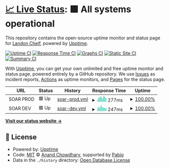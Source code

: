 # [📈 Live Status](https://landonc.github.io/smon): <!--live status--> **🟩 All systems operational**

This repository contains the open-source uptime monitor and status page for [Landon Chelf](https://landonc.github.io/smon), powered by [Upptime](https://github.com/upptime/upptime).

[![Uptime CI](https://github.com/landonc/smon/workflows/Uptime%20CI/badge.svg)](https://github.com/landonc/smon/actions?query=workflow%3A%22Uptime+CI%22)
[![Response Time CI](https://github.com/landonc/smon/workflows/Response%20Time%20CI/badge.svg)](https://github.com/landonc/smon/actions?query=workflow%3A%22Response+Time+CI%22)
[![Graphs CI](https://github.com/landonc/smon/workflows/Graphs%20CI/badge.svg)](https://github.com/landonc/smon/actions?query=workflow%3A%22Graphs+CI%22)
[![Static Site CI](https://github.com/landonc/smon/workflows/Static%20Site%20CI/badge.svg)](https://github.com/landonc/smon/actions?query=workflow%3A%22Static+Site+CI%22)
[![Summary CI](https://github.com/landonc/smon/workflows/Summary%20CI/badge.svg)](https://github.com/landonc/smon/actions?query=workflow%3A%22Summary+CI%22)

With [Upptime](https://upptime.js.org), you can get your own unlimited and free uptime monitor and status page, powered entirely by a GitHub repository. We use [Issues](https://github.com/landonc/smon/issues) as incident reports, [Actions](https://github.com/landonc/smon/actions) as uptime monitors, and [Pages](https://landonc.github.io/smon) for the status page.

<!--start: status pages-->
<!-- This summary is generated by Upptime (https://github.com/upptime/upptime) -->
<!-- Do not edit this manually, your changes will be overwritten -->
<!-- prettier-ignore -->
| URL | Status | History | Response Time | Uptime |
| --- | ------ | ------- | ------------- | ------ |
| <img alt="" src="https://icons.duckduckgo.com/ip3/null.ico" height="13"> SOAR PROD | 🟩 Up | [soar-prod.yml](https://github.com/landonc/smon/commits/HEAD/history/soar-prod.yml) | <details><summary><img alt="Response time graph" src="./graphs/soar-prod/response-time-week.png" height="20"> 277ms</summary><br><a href="https://landonc.github.io/smon/history/soar-prod"><img alt="Response time 281" src="https://img.shields.io/endpoint?url=https%3A%2F%2Fraw.githubusercontent.com%2Flandonc%2Fsmon%2FHEAD%2Fapi%2Fsoar-prod%2Fresponse-time.json"></a><br><a href="https://landonc.github.io/smon/history/soar-prod"><img alt="24-hour response time 311" src="https://img.shields.io/endpoint?url=https%3A%2F%2Fraw.githubusercontent.com%2Flandonc%2Fsmon%2FHEAD%2Fapi%2Fsoar-prod%2Fresponse-time-day.json"></a><br><a href="https://landonc.github.io/smon/history/soar-prod"><img alt="7-day response time 277" src="https://img.shields.io/endpoint?url=https%3A%2F%2Fraw.githubusercontent.com%2Flandonc%2Fsmon%2FHEAD%2Fapi%2Fsoar-prod%2Fresponse-time-week.json"></a><br><a href="https://landonc.github.io/smon/history/soar-prod"><img alt="30-day response time 255" src="https://img.shields.io/endpoint?url=https%3A%2F%2Fraw.githubusercontent.com%2Flandonc%2Fsmon%2FHEAD%2Fapi%2Fsoar-prod%2Fresponse-time-month.json"></a><br><a href="https://landonc.github.io/smon/history/soar-prod"><img alt="1-year response time 281" src="https://img.shields.io/endpoint?url=https%3A%2F%2Fraw.githubusercontent.com%2Flandonc%2Fsmon%2FHEAD%2Fapi%2Fsoar-prod%2Fresponse-time-year.json"></a></details> | <details><summary><a href="https://landonc.github.io/smon/history/soar-prod">100.00%</a></summary><a href="https://landonc.github.io/smon/history/soar-prod"><img alt="All-time uptime 100.00%" src="https://img.shields.io/endpoint?url=https%3A%2F%2Fraw.githubusercontent.com%2Flandonc%2Fsmon%2FHEAD%2Fapi%2Fsoar-prod%2Fuptime.json"></a><br><a href="https://landonc.github.io/smon/history/soar-prod"><img alt="24-hour uptime 100.00%" src="https://img.shields.io/endpoint?url=https%3A%2F%2Fraw.githubusercontent.com%2Flandonc%2Fsmon%2FHEAD%2Fapi%2Fsoar-prod%2Fuptime-day.json"></a><br><a href="https://landonc.github.io/smon/history/soar-prod"><img alt="7-day uptime 100.00%" src="https://img.shields.io/endpoint?url=https%3A%2F%2Fraw.githubusercontent.com%2Flandonc%2Fsmon%2FHEAD%2Fapi%2Fsoar-prod%2Fuptime-week.json"></a><br><a href="https://landonc.github.io/smon/history/soar-prod"><img alt="30-day uptime 100.00%" src="https://img.shields.io/endpoint?url=https%3A%2F%2Fraw.githubusercontent.com%2Flandonc%2Fsmon%2FHEAD%2Fapi%2Fsoar-prod%2Fuptime-month.json"></a><br><a href="https://landonc.github.io/smon/history/soar-prod"><img alt="1-year uptime 100.00%" src="https://img.shields.io/endpoint?url=https%3A%2F%2Fraw.githubusercontent.com%2Flandonc%2Fsmon%2FHEAD%2Fapi%2Fsoar-prod%2Fuptime-year.json"></a></details>
| <img alt="" src="https://icons.duckduckgo.com/ip3/null.ico" height="13"> SOAR DEV | 🟩 Up | [soar-dev.yml](https://github.com/landonc/smon/commits/HEAD/history/soar-dev.yml) | <details><summary><img alt="Response time graph" src="./graphs/soar-dev/response-time-week.png" height="20"> 247ms</summary><br><a href="https://landonc.github.io/smon/history/soar-dev"><img alt="Response time 282" src="https://img.shields.io/endpoint?url=https%3A%2F%2Fraw.githubusercontent.com%2Flandonc%2Fsmon%2FHEAD%2Fapi%2Fsoar-dev%2Fresponse-time.json"></a><br><a href="https://landonc.github.io/smon/history/soar-dev"><img alt="24-hour response time 335" src="https://img.shields.io/endpoint?url=https%3A%2F%2Fraw.githubusercontent.com%2Flandonc%2Fsmon%2FHEAD%2Fapi%2Fsoar-dev%2Fresponse-time-day.json"></a><br><a href="https://landonc.github.io/smon/history/soar-dev"><img alt="7-day response time 247" src="https://img.shields.io/endpoint?url=https%3A%2F%2Fraw.githubusercontent.com%2Flandonc%2Fsmon%2FHEAD%2Fapi%2Fsoar-dev%2Fresponse-time-week.json"></a><br><a href="https://landonc.github.io/smon/history/soar-dev"><img alt="30-day response time 235" src="https://img.shields.io/endpoint?url=https%3A%2F%2Fraw.githubusercontent.com%2Flandonc%2Fsmon%2FHEAD%2Fapi%2Fsoar-dev%2Fresponse-time-month.json"></a><br><a href="https://landonc.github.io/smon/history/soar-dev"><img alt="1-year response time 282" src="https://img.shields.io/endpoint?url=https%3A%2F%2Fraw.githubusercontent.com%2Flandonc%2Fsmon%2FHEAD%2Fapi%2Fsoar-dev%2Fresponse-time-year.json"></a></details> | <details><summary><a href="https://landonc.github.io/smon/history/soar-dev">100.00%</a></summary><a href="https://landonc.github.io/smon/history/soar-dev"><img alt="All-time uptime 99.99%" src="https://img.shields.io/endpoint?url=https%3A%2F%2Fraw.githubusercontent.com%2Flandonc%2Fsmon%2FHEAD%2Fapi%2Fsoar-dev%2Fuptime.json"></a><br><a href="https://landonc.github.io/smon/history/soar-dev"><img alt="24-hour uptime 100.00%" src="https://img.shields.io/endpoint?url=https%3A%2F%2Fraw.githubusercontent.com%2Flandonc%2Fsmon%2FHEAD%2Fapi%2Fsoar-dev%2Fuptime-day.json"></a><br><a href="https://landonc.github.io/smon/history/soar-dev"><img alt="7-day uptime 100.00%" src="https://img.shields.io/endpoint?url=https%3A%2F%2Fraw.githubusercontent.com%2Flandonc%2Fsmon%2FHEAD%2Fapi%2Fsoar-dev%2Fuptime-week.json"></a><br><a href="https://landonc.github.io/smon/history/soar-dev"><img alt="30-day uptime 100.00%" src="https://img.shields.io/endpoint?url=https%3A%2F%2Fraw.githubusercontent.com%2Flandonc%2Fsmon%2FHEAD%2Fapi%2Fsoar-dev%2Fuptime-month.json"></a><br><a href="https://landonc.github.io/smon/history/soar-dev"><img alt="1-year uptime 99.99%" src="https://img.shields.io/endpoint?url=https%3A%2F%2Fraw.githubusercontent.com%2Flandonc%2Fsmon%2FHEAD%2Fapi%2Fsoar-dev%2Fuptime-year.json"></a></details>

<!--end: status pages-->

[**Visit our status website →**](https://landonc.github.io/smon)

## 📄 License

- Powered by: [Upptime](https://github.com/upptime/upptime)
- Code: [MIT](./LICENSE) © [Anand Chowdhary](https://anandchowdhary.com), supported by [Pabio](https://pabio.com)
- Data in the `./history` directory: [Open Database License](https://opendatacommons.org/licenses/odbl/1-0/)

